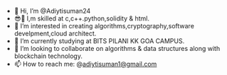 - 👋 Hi, I’m @Adiytisuman24
- 😎🚀 I,m skilled at c,c++.python,solidity & html.
- 👀 I’m interested in creating algorithms,cryptography,software develpment,cloud architect.
- 🌱 I’m currently studying at BITS PILANI KK GOA CAMPUS.
- 💞️ I’m looking to collaborate on  algorithms & data structures along with blockchain technology.
- 📫 How to reach me: @adiytisuman1@gmail.com

<!---
Adiytisuman24/Adiytisuman24 is a ✨ special ✨ repository because its `README.md` (this file) appears on your GitHub profile.
You can click the Preview link to take a look at your changes.
--->

